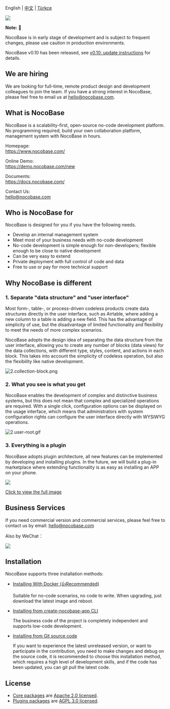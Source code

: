 English | [中文](./README.zh-CN.md) | [Türkçe](./README.tr-TR.md)
 
![](https://nocobase.oss-cn-beijing.aliyuncs.com/bbcedd403d31cd1ccc4e9709581f5c2f.png)  

**Note:** 📌

NocoBase is in early stage of development and is subject to frequent changes, please use caution in production environments.

NocoBase v0.10 has been released, see [v0.10: update instructions](http://docs.nocobase.com/welcome/release/v10-changelog) for details.

## We are hiring

We are looking for full-time, remote product design and development colleagues to join the team. If you have a strong interest in NocoBase, please feel free to email us at hello@nocobase.com.

## What is NocoBase

NocoBase is a scalability-first, open-source no-code development platform. No programming required, build your own collaboration platform, management system with NocoBase in hours.

Homepage:  
https://www.nocobase.com/  

Online Demo:  
https://demo.nocobase.com/new

Documents:  
https://docs.nocobase.com/


Contact Us:  
hello@nocobase.com

## Who is NocoBase for

NocoBase is designed for you if you have the following needs.

- Develop an internal management system
- Meet most of your business needs with no-code development
- No-code development is simple enough for non-developers; flexible enough to be close to native development
- Can be very easy to extend
- Private deployment with full control of code and data
- Free to use or pay for more technical support

## Why NocoBase is different

### 1. Separate "data structure" and "user interface"

Most form-, table-, or process-driven codeless products create data structures directly in the user interface, such as Airtable, where adding a new column to a table is adding a new field. This has the advantage of simplicity of use, but the disadvantage of limited functionality and flexibility to meet the needs of more complex scenarios.

NocoBase adopts the design idea of separating the data structure from the user interface, allowing you to create any number of blocks (data views) for the data collections, with different type, styles, content, and actions in each block. This takes into account the simplicity of codeless operation, but also the flexibility like native development.


![2.collection-block.png](https://docs.nocobase.com/static/2.collection-block.7dcc928f.png)

### 2. What you see is what you get

NocoBase enables the development of complex and distinctive business systems, but this does not mean that complex and specialized operations are required. With a single click, configuration options can be displayed on the usage interface, which means that administrators with system configuration rights can configure the user interface directly with WYSIWYG operations.

![2.user-root.gif](https://docs.nocobase.com/static/2.user-root.824f5ef2.gif)

### 3. Everything is a plugin

NocoBase adopts plugin architecture, all new features can be implemented by developing and installing plugins. In the future, we will build a plug-in marketplace where extending functionality is as easy as installing an APP on your phone.

![](https://www.nocobase.com/images/NocoBaseMindMapLite.png)

[Click to view the full image](https://www.nocobase.com/images/NocoBaseMindMap.png)

## Business Services

If you need commercial version and commercial services, please feel free to contact us by email: hello@nocobase.com

Also by WeChat：  

![](https://www.nocobase.com/images/wechat.png)  

## Installation

NocoBase supports three installation methods:

- <a target="_blank" href="https://docs.nocobase.com/welcome/getting-started/installation/docker-compose">Installing With Docker (👍Recommended)</a>

  Suitable for no-code scenarios, no code to write. When upgrading, just download the latest image and reboot.

- <a target="_blank" href="https://docs.nocobase.com/welcome/getting-started/installation/create-nocobase-app">Installing from create-nocobase-app CLI</a>

  The business code of the project is completely independent and supports low-code development.

- <a target="_blank" href="https://docs.nocobase.com/welcome/getting-started/installation/git-clone">Installing from Git source code</a>

  If you want to experience the latest unreleased version, or want to participate in the contribution, you need to make changes and debug on the source code, it is recommended to choose this installation method, which requires a high level of development skills, and if the code has been updated, you can git pull the latest code.

## License

- [Core packages](https://github.com/nocobase/nocobase/tree/main/packages/core) are [Apache 2.0 licensed](./LICENSE-APACHE-2.0).
- [Plugins packages](https://github.com/nocobase/nocobase/tree/main/packages/plugins) are [AGPL 3.0 licensed](./LICENSE-AGPL).
